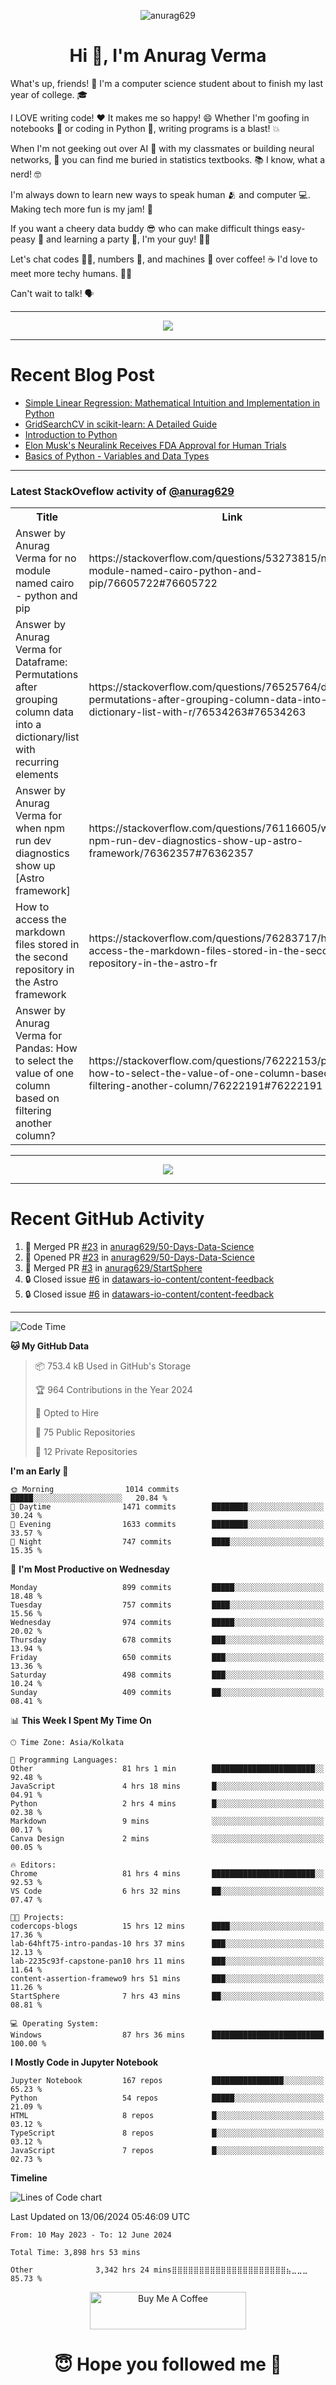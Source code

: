 

<p align="center"> <img src="https://komarev.com/ghpvc/?username=anurag629&label=Profile%20views&color=0e75b6&style=flat" alt="anurag629" /> </p>

<h1 align="center">Hi 👋, I'm Anurag Verma</h1>

What's up, friends! 👋 I'm a computer science student about to finish my last year of college. 🎓

I LOVE writing code! ❤️ It makes me so happy! 😄 Whether I'm goofing in notebooks 📓 or coding in Python 🐍, writing programs is a blast! 💥

When I'm not geeking out over AI 🤖 with my classmates or building neural networks, 🧠 you can find me buried in statistics textbooks. 📚 I know, what a nerd! 🤓

I'm always down to learn new ways to speak human 🫂 and computer 💻. Making tech more fun is my jam! 🍇

If you want a cheery data buddy 😎 who can make difficult things easy-peasy 🥝 and learning a party 🎉, I'm your guy! 🙋‍♂️

Let's chat codes 👨‍💻, numbers 🧮, and machines 🤖 over coffee! ☕ I'd love to meet more techy humans. 💁‍♂️

Can't wait to talk! 🗣️

---

<p align="center">
  <img src="https://spotify-github-profile.vercel.app/api/view.svg?uid=mwvywke3fo2gajpenodnmobfh&cover_image=true&theme=default&show_offline=false&background_color=121212&interchange=false&bar_color=53b14f&bar_color_cover=true">
</p>

---

# Recent Blog Post

<!-- BLOG-POST-LIST:START -->
- [Simple Linear Regression: Mathematical Intuition and Implementation in Python](https://codercops.tech/blog/machine-learning-algorithms/simple-linear-regression-mathematical-intuation)
- [GridSearchCV in scikit-learn: A Detailed Guide](https://codercops.tech/blog/gridsearchcv-in-scikit-learn-a-detailed-guide)
- [Introduction to Python](https://codercops.tech/blog/python-tutorial/introduction-to-python)
- [Elon Musk&#39;s Neuralink Receives FDA Approval for Human Trials](https://codercops.tech/blog/elon-musks-neuralink-receives-fda-approval-for-human-trials)
- [Basics of Python - Variables and Data Types](https://codercops.tech/blog/python-basics-of-python-variables-and-data-types)
<!-- BLOG-POST-LIST:END -->

---

### Latest StackOveflow activity of [@anurag629](https://github.com/anurag629)
<table>
  <tr><th>Title</th><th>Link</th></tr>
  <!-- STACKOVERFLOW:START --><tr><td>Answer by Anurag Verma for no module named cairo - python and pip</td><td>https://stackoverflow.com/questions/53273815/no-module-named-cairo-python-and-pip/76605722#76605722</td></tr><tr><td>Answer by Anurag Verma for Dataframe: Permutations after grouping column data into a dictionary/list with recurring elements</td><td>https://stackoverflow.com/questions/76525764/dataframe-permutations-after-grouping-column-data-into-a-dictionary-list-with-r/76534263#76534263</td></tr><tr><td>Answer by Anurag Verma for when npm run dev diagnostics show up [Astro framework]</td><td>https://stackoverflow.com/questions/76116605/when-npm-run-dev-diagnostics-show-up-astro-framework/76362357#76362357</td></tr><tr><td>How to access the markdown files stored in the second repository in the Astro framework</td><td>https://stackoverflow.com/questions/76283717/how-to-access-the-markdown-files-stored-in-the-second-repository-in-the-astro-fr</td></tr><tr><td>Answer by Anurag Verma for Pandas: How to select the value of one column based on filtering another column?</td><td>https://stackoverflow.com/questions/76222153/pandas-how-to-select-the-value-of-one-column-based-on-filtering-another-column/76222191#76222191</td></tr><!-- STACKOVERFLOW:END -->
</table>

---

<p align="center">
  <img alig src="https://github-profile-trophy.vercel.app/?username=anurag629&theme=onedark&column=-1" />
</p>

---

# Recent GitHub Activity
<!--START_SECTION:activity-->
1. 🎉 Merged PR [#23](https://github.com/anurag629/50-Days-Data-Science/pull/23) in [anurag629/50-Days-Data-Science](https://github.com/anurag629/50-Days-Data-Science)
2. 💪 Opened PR [#23](https://github.com/anurag629/50-Days-Data-Science/pull/23) in [anurag629/50-Days-Data-Science](https://github.com/anurag629/50-Days-Data-Science)
3. 🎉 Merged PR [#3](https://github.com/anurag629/StartSphere/pull/3) in [anurag629/StartSphere](https://github.com/anurag629/StartSphere)
4. 🔒 Closed issue [#6](https://github.com/datawars-io-content/content-feedback/issues/6) in [datawars-io-content/content-feedback](https://github.com/datawars-io-content/content-feedback)
5. 🔒 Closed issue [#6](https://github.com/datawars-io-content/content-feedback/issues/6) in [datawars-io-content/content-feedback](https://github.com/datawars-io-content/content-feedback)
<!--END_SECTION:activity-->

---

<!--START_SECTION:waka-->
![Code Time](http://img.shields.io/badge/Code%20Time-3%2C899%20hrs%206%20mins-blue)

**🐱 My GitHub Data** 

> 📦 753.4 kB Used in GitHub's Storage 
 > 
> 🏆 964 Contributions in the Year 2024
 > 
> 💼 Opted to Hire
 > 
> 📜 75 Public Repositories 
 > 
> 🔑 12 Private Repositories 
 > 
**I'm an Early 🐤** 

```text
🌞 Morning                1014 commits        █████░░░░░░░░░░░░░░░░░░░░   20.84 % 
🌆 Daytime                1471 commits        ████████░░░░░░░░░░░░░░░░░   30.24 % 
🌃 Evening                1633 commits        ████████░░░░░░░░░░░░░░░░░   33.57 % 
🌙 Night                  747 commits         ████░░░░░░░░░░░░░░░░░░░░░   15.35 % 
```
📅 **I'm Most Productive on Wednesday** 

```text
Monday                   899 commits         █████░░░░░░░░░░░░░░░░░░░░   18.48 % 
Tuesday                  757 commits         ████░░░░░░░░░░░░░░░░░░░░░   15.56 % 
Wednesday                974 commits         █████░░░░░░░░░░░░░░░░░░░░   20.02 % 
Thursday                 678 commits         ███░░░░░░░░░░░░░░░░░░░░░░   13.94 % 
Friday                   650 commits         ███░░░░░░░░░░░░░░░░░░░░░░   13.36 % 
Saturday                 498 commits         ███░░░░░░░░░░░░░░░░░░░░░░   10.24 % 
Sunday                   409 commits         ██░░░░░░░░░░░░░░░░░░░░░░░   08.41 % 
```


📊 **This Week I Spent My Time On** 

```text
🕑︎ Time Zone: Asia/Kolkata

💬 Programming Languages: 
Other                    81 hrs 1 min        ███████████████████████░░   92.48 % 
JavaScript               4 hrs 18 mins       █░░░░░░░░░░░░░░░░░░░░░░░░   04.91 % 
Python                   2 hrs 4 mins        █░░░░░░░░░░░░░░░░░░░░░░░░   02.38 % 
Markdown                 9 mins              ░░░░░░░░░░░░░░░░░░░░░░░░░   00.17 % 
Canva Design             2 mins              ░░░░░░░░░░░░░░░░░░░░░░░░░   00.05 % 

🔥 Editors: 
Chrome                   81 hrs 4 mins       ███████████████████████░░   92.53 % 
VS Code                  6 hrs 32 mins       ██░░░░░░░░░░░░░░░░░░░░░░░   07.47 % 

🐱‍💻 Projects: 
codercops-blogs          15 hrs 12 mins      ████░░░░░░░░░░░░░░░░░░░░░   17.36 % 
lab-64hft75-intro-pandas-10 hrs 37 mins      ███░░░░░░░░░░░░░░░░░░░░░░   12.13 % 
lab-2235c93f-capstone-pan10 hrs 11 mins      ███░░░░░░░░░░░░░░░░░░░░░░   11.64 % 
content-assertion-framewo9 hrs 51 mins       ███░░░░░░░░░░░░░░░░░░░░░░   11.26 % 
StartSphere              7 hrs 43 mins       ██░░░░░░░░░░░░░░░░░░░░░░░   08.81 % 

💻 Operating System: 
Windows                  87 hrs 36 mins      █████████████████████████   100.00 % 
```

**I Mostly Code in Jupyter Notebook** 

```text
Jupyter Notebook         167 repos           ████████████████░░░░░░░░░   65.23 % 
Python                   54 repos            █████░░░░░░░░░░░░░░░░░░░░   21.09 % 
HTML                     8 repos             █░░░░░░░░░░░░░░░░░░░░░░░░   03.12 % 
TypeScript               8 repos             █░░░░░░░░░░░░░░░░░░░░░░░░   03.12 % 
JavaScript               7 repos             █░░░░░░░░░░░░░░░░░░░░░░░░   02.73 % 
```



**Timeline**

![Lines of Code chart](https://raw.githubusercontent.com/anurag629/anurag629/main/assets/bar_graph.png)


 Last Updated on 13/06/2024 05:46:09 UTC
<!--END_SECTION:waka-->

<!--START_SECTION:waka-simple-->

```text
From: 10 May 2023 - To: 12 June 2024

Total Time: 3,898 hrs 53 mins

Other              3,342 hrs 24 mins⣿⣿⣿⣿⣿⣿⣿⣿⣿⣿⣿⣿⣿⣿⣿⣿⣿⣿⣿⣿⣿⣦⣀⣀⣀   85.73 %
```

<!--END_SECTION:waka-simple-->

<p align="center"> 
<a href="https://www.buymeacoffee.com/anurag629" target="_blank"><img src="https://cdn.buymeacoffee.com/buttons/default-orange.png" alt="Buy Me A Coffee" height="60" width="250"></a>
</p>


<h1 align="center"> 😇 Hope you followed me 🥰  </h1>
